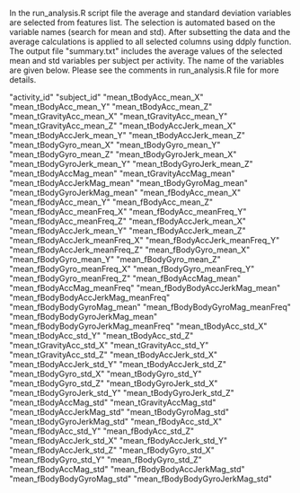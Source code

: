 In the run_analysis.R script file the average and standard deviation variables are selected from features list. The selection is automated based on the variable names (search for mean and std). After subsetting the data and the average calculations is applied to all selected columns using ddply function.
The output file "summary.txt" includes the average values of the selected mean and std variables per subject per activity. The name of the variables are given below. 
Please see the comments in run_analysis.R file for more details.

"activity_id"
"subject_id"
"mean_tBodyAcc_mean_X"
"mean_tBodyAcc_mean_Y"
"mean_tBodyAcc_mean_Z"
"mean_tGravityAcc_mean_X"
"mean_tGravityAcc_mean_Y"
"mean_tGravityAcc_mean_Z"
"mean_tBodyAccJerk_mean_X"
"mean_tBodyAccJerk_mean_Y"
"mean_tBodyAccJerk_mean_Z"
"mean_tBodyGyro_mean_X"
"mean_tBodyGyro_mean_Y"
"mean_tBodyGyro_mean_Z"
"mean_tBodyGyroJerk_mean_X"
"mean_tBodyGyroJerk_mean_Y"
"mean_tBodyGyroJerk_mean_Z"
"mean_tBodyAccMag_mean"
"mean_tGravityAccMag_mean"
"mean_tBodyAccJerkMag_mean"
"mean_tBodyGyroMag_mean"
"mean_tBodyGyroJerkMag_mean"
"mean_fBodyAcc_mean_X"
"mean_fBodyAcc_mean_Y"
"mean_fBodyAcc_mean_Z"
"mean_fBodyAcc_meanFreq_X"
"mean_fBodyAcc_meanFreq_Y"
"mean_fBodyAcc_meanFreq_Z"
"mean_fBodyAccJerk_mean_X"
"mean_fBodyAccJerk_mean_Y"
"mean_fBodyAccJerk_mean_Z"
"mean_fBodyAccJerk_meanFreq_X"
"mean_fBodyAccJerk_meanFreq_Y"
"mean_fBodyAccJerk_meanFreq_Z"
"mean_fBodyGyro_mean_X"
"mean_fBodyGyro_mean_Y"
"mean_fBodyGyro_mean_Z"
"mean_fBodyGyro_meanFreq_X"
"mean_fBodyGyro_meanFreq_Y"
"mean_fBodyGyro_meanFreq_Z"
"mean_fBodyAccMag_mean"
"mean_fBodyAccMag_meanFreq"
"mean_fBodyBodyAccJerkMag_mean"
"mean_fBodyBodyAccJerkMag_meanFreq"
"mean_fBodyBodyGyroMag_mean"
"mean_fBodyBodyGyroMag_meanFreq"
"mean_fBodyBodyGyroJerkMag_mean"
"mean_fBodyBodyGyroJerkMag_meanFreq"
"mean_tBodyAcc_std_X"
"mean_tBodyAcc_std_Y"
"mean_tBodyAcc_std_Z"
"mean_tGravityAcc_std_X"
"mean_tGravityAcc_std_Y"
"mean_tGravityAcc_std_Z"
"mean_tBodyAccJerk_std_X"
"mean_tBodyAccJerk_std_Y"
"mean_tBodyAccJerk_std_Z"
"mean_tBodyGyro_std_X"
"mean_tBodyGyro_std_Y"
"mean_tBodyGyro_std_Z"
"mean_tBodyGyroJerk_std_X"
"mean_tBodyGyroJerk_std_Y"
"mean_tBodyGyroJerk_std_Z"
"mean_tBodyAccMag_std"
"mean_tGravityAccMag_std"
"mean_tBodyAccJerkMag_std"
"mean_tBodyGyroMag_std"
"mean_tBodyGyroJerkMag_std"
"mean_fBodyAcc_std_X"
"mean_fBodyAcc_std_Y"
"mean_fBodyAcc_std_Z"
"mean_fBodyAccJerk_std_X"
"mean_fBodyAccJerk_std_Y"
"mean_fBodyAccJerk_std_Z"
"mean_fBodyGyro_std_X"
"mean_fBodyGyro_std_Y"
"mean_fBodyGyro_std_Z"
"mean_fBodyAccMag_std"
"mean_fBodyBodyAccJerkMag_std"
"mean_fBodyBodyGyroMag_std"
"mean_fBodyBodyGyroJerkMag_std"

